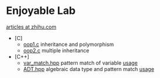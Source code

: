 # Enjoyable Lab
[articles at zhihu.com](https://zhuanlan.zhihu.com/enjoyable-lab)
- [C]
    - [oop1.c](oop1.c) inheritance and polymorphism
    - [oop2.c](oop2.c) multiple inheritance
- [C++]
    - [var_match.hpp](var_match.hpp) pattern match of variable [usage](var_match_test.cpp)
    - [ADT.hpp](ADT.hpp)  algebraic data type and pattern match [usage](ADT_test.cpp)